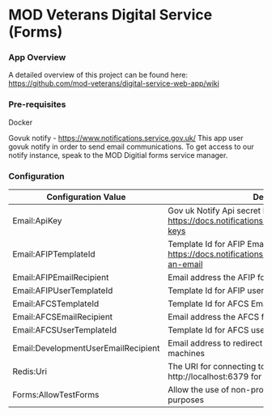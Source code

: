 # MOD Veterans Digital Service (Forms)

### App Overview

A detailed overview of this project can be found here: https://github.com/mod-veterans/digital-service-web-app/wiki

### Pre-requisites
Docker

Govuk notify - https://www.notifications.service.gov.uk/
This app user govuk notify in order to send email communications. To get access to our notify instance, speak to the MOD Digitial forms service manager.

### Configuration

| Configuration Value                 | Description                                                                                                                                                        |
| ----------------------------------- | ------------------------------------------------------------------------------------------------------------------------------------------------------------------ |
| Email:ApiKey                        | Gov uk Notify Api secret key - https://docs.notifications.service.gov.uk/net.html#api-keys                                                                         |
| Email:AFIPTemplateId                | Template Id for AFIP Email - https://docs.notifications.service.gov.uk/net.html#send-an-email                                                                      |
| Email:AFIPEmailRecipient            | Email address the AFIP form submissions will be sent to                                                                                                            |
| Email:AFIPUserTemplateId            | Template Id for AFIP user confirmation Email                                                                                                                       |
| Email:AFCSTemplateId                | Template Id for AFCS Email                                                                                                                                         |
| Email:AFCSEmailRecipient            | Email address the AFCS form submissions will be sent to                                                                                                            |
| Email:AFCSUserTemplateId            | Template Id for AFCS user confirmation Email                                                                                                                       |
| Email:DevelopmentUserEmailRecipient | Email address to redirect user confirmations to on dev machines                                                                                                    |
| Redis:Uri                           | The URI for connecting to the redis cache (usually http://localhost:6379 for local development                                                                     |
| Forms:AllowTestForms                | Allow the use of non-production forms for test purposes                                                                                                            |
